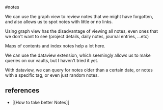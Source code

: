 #notes 

We can use the graph view to review notes that we might have forgotten, and also allows us to spot notes with little or no links.

Using graph view has the disadvantage of viewing all notes, even ones that we don't want to see (project details, daily notes, journal entries, ...etc)

Maps of contents and index notes help a lot here.

We can use the dataview extension, which seemingly allows us to make queries on our vaults, but I haven't tried it yet.

With dataview, we can query for notes older than a certain date, or notes with a specific tag, or even just random notes.

## references
- [[How to take better Notes]]